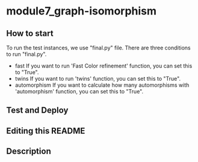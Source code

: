 # module7_graph-isomorphism

## How to start

To run the test instances, we use "final.py" file.
There are three conditions to run "final.py".

- fast
If you want to run 'Fast Color refinement' function,
you can set this to "True".
- twins
If you want to run 'twins' function,
you can set this to "True".
- automorphism
If you want to calculate how many automorphisms with 'automorphism' function,
you can set this to "True".

## Test and Deploy

## Editing this README

## Description
